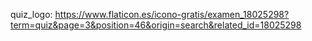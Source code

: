 quiz_logo: https://www.flaticon.es/icono-gratis/examen_18025298?term=quiz&page=3&position=46&origin=search&related_id=18025298